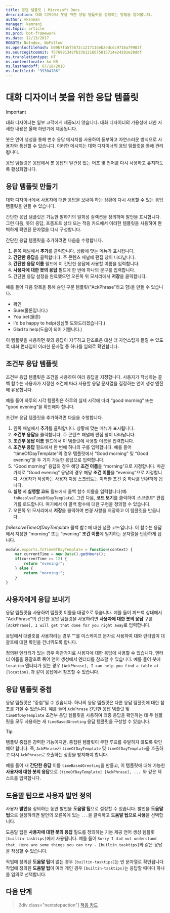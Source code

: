 ```yaml
---
title: 응답 템플릿 | Microsoft Docs
description: 대화 디자이너 봇을 위한 응답 템플릿을 설정하는 방법을 알아봅니다.
author: vkannan
manager: kamrani
ms.topic: article
ms.prod: bot-framework
ms.date: 12/13/2017
ROBOTS: NoIndex, NoFollow
ms.openlocfilehash: b09b7fa5f5672c121711deb2edcdc9718a79983f
ms.sourcegitcommit: f576981342fb3361216675815714e24281e20ddf
ms.translationtype: HT
ms.contentlocale: ko-KR
ms.lasthandoff: 07/18/2018
ms.locfileid: "39304186"
---
```

# <a name="response-template-for-conversation-designer-bots"></a>대화 디자이너 봇을 위한 응답 템플릿
> [!IMPORTANT]
> 대화 디자이너는 일부 고객에게 제공되지 않습니다. 대화 디자이너의 가용성에 대한 자세한 내용은 올해 하반기에 제공됩니다.

봇은 언어 생성을 통해 변수 응답 메시지를 사용하여 풍부하고 자연스러운 방식으로 사용자와 통신할 수 있습니다. 이러한 메시지는 대화 디자이너의 응답 템플릿을 통해 관리됩니다.

응답 템플릿은 응답에서 봇 응답의 일관성 있는 어조 및 언어를 다시 사용하고 유지하도록 활성화합니다. 

## <a name="create-response-templates"></a>응답 템플릿 만들기

대화 디자이너에서 사용자에 대한 응답을 보내야 하는 상황에 다시 사용할 수 있는 응답 템플릿을 만들 수 있습니다. 

간단한 응답 템플릿은 가능한 말하기의 일회성 컬렉션을 정의하며 발언을 표시합니다. 그런 다음, 봇의 응답, 프롬프트 상태 또는 적응 카드에서 이러한 템플릿을 사용하여 완벽하게 확인된 문자열을 다시 구성합니다.

간단한 응답 템플릿을 추가하려면 다음을 수행합니다.
1. 왼쪽 패널에서 **추가**를 클릭합니다. 상황에 맞는 메뉴가 표시됩니다.
2. **간단한 응답**을 클릭합니다. 주 콘텐츠 패널에 편집 창이 나타납니다.
3. **간단한 응답 이름** 필드에 이 간단한 응답에 사용할 이름을 입력합니다.
4. **사용자에 대한 봇의 응답** 필드에 한 번에 하나의 문구를 입력합니다.
5. 간단한 응답 설정을 완료했으면 오른쪽 위 모서리에서 **저장**을 클릭합니다. 

예를 들어 다음 항목을 통해 승인 구문 템플릿(“AckPhrase”라고 함)을 만들 수 있습니다.

- 확인
- Sure(물론입니다.)
- You bet(물론)
- I'd be happy to help(성심껏 도와드리겠습니다.)
- Glad to help(도움이 되어 기쁩니다.)

이 템플릿을 사용하면 봇의 응답이 지루하고 단조로운 대신 더 자연스럽게 들릴 수 있도록 대화 런타임이 이러한 문자열 중 하나를 임의로 확인합니다.

## <a name="conditional-response-templates"></a>조건부 응답 템플릿

조건부 응답 템플릿은 조건을 사용하여 여러 응답을 지정합니다. 사용자가 작성하는 콜백 함수는 사용자가 지정한 조건에 따라 사용할 응답 문자열을 결정하는 언어 생성 엔진에 유용합니다. 

예를 들어 하루의 시각 템플릿은 하루의 실제 시각에 따라 “good morning” 또는 “good evening”을 확인해야 합니다. 

조건부 응답 템플릿을 추가하려면 다음을 수행합니다.
1. 왼쪽 패널에서 **추가**를 클릭합니다. 상황에 맞는 메뉴가 표시됩니다.
2. **조건부 응답**을 클릭합니다. 주 콘텐츠 패널에 편집 창이 나타납니다.
3. **조건부 응답 이름** 필드에서 이 템플릿에 사용할 이름을 입력합니다.
4. **조건부 응답** 필드에서 한 번에 하나의 구를 입력합니다. 예를 들어 “timeOfDayTemplate”의 경우 템플릿에서 “Good morning” 및 “Good evening”을 두 가지 가능한 응답으로 입력합니다.
5. “Good morning” 응답의 경우 해당 **조건 이름**을 “morning”으로 지정합니다. 마찬가지로 “Good evening” 응답의 경우 해당 **조건 이름**을 “evening”으로 지정합니다. 사용자가 작성하는 사용자 지정 스크립트는 이러한 조건 중 하나를 반환하게 됩니다.
6. **실행 시 실행할 코드** 필드에서 콜백 함수 이름을 입력합니다(예: `fnResolveTimeOfDayTemplate`). 그런 다음, **코드 보기**를 클릭하여 *스크립트** 편집기를 로드합니다. 여기에서 이 콜백 함수에 대한 구현을 정의할 수 있습니다.
7. 오른쪽 위 모서리에서 **저장**을 클릭하여 변경 사항을 저장하고 이 템플릿을 만듭니다.

*fnResolveTimeOfDayTemplate* 콜백 함수에 대한 샘플 코드입니다. 이 함수는 응답에서 지정한 “morning” 또는 “evening” **조건 이름**에 일치하는 문자열을 반환하게 됩니다.

```javascript
module.exports.fnTimeOfDayTemplate = function(context) {
    var currentTime = new Date().getHours();
    if(currentTime >= 12) {
        return "evening!";
    } else {
        return "morning!";
    }
}
```

## <a name="send-a-response-to-user"></a>사용자에게 응답 보내기

응답 템플릿을 사용하여 템플릿 이름을 대괄호로 묶습니다. 예를 들어 피드백 상태에서 “AckPhrase”의 간단한 응답 템플릿을 사용하려면 **사용자에 대한 봇의 응답** 구를 `[AckPhrase], I will get that done for you right away`로 입력합니다.

응답에서 대괄호를 사용하려는 경우 “\"를 이스케이프 문자로 사용하여 대화 런타임이 대괄호에 대한 확인을 건너뛰도록 합니다.

정의된 엔터티가 있는 경우 마찬가지로 사용자에 대한 응답에 사용할 수 있습니다. 엔터티 이름을 중괄호로 묶어 언어 생성에서 엔터티를 참조할 수 있습니다. 예를 들어 봇에 `location` 엔터티가 있는 경우 `[AckPhrase], I can help you find a table at {location}.`과 같이 응답에서 참조할 수 있습니다.

## <a name="nesting-response-templates"></a>응답 템플릿 중첩

응답 템플릿은 “중첩”될 수 있습니다. 하나의 응답 템플릿은 다른 응답 템플릿에 대한 참조를 가질 수 있습니다. 예를 들어 `AckPhrase` 간단한 응답 템플릿 및 `timeOfDayTemplate` 조건부 응답 템플릿을 사용하여 최종 응답을 확인하는 데 두 템플릿을 모두 사용하는 새 `timeBasedGreeting` 응답 템플릿을 구성할 수 있습니다. 

> [!TIP]
> 템플릿 중첩은 강력한 기능이지만, 중첩된 템플릿이 무한 루프를 유발하지 않도록 확인해야 합니다. 즉, `AckPhrase`가 `timeOfDayTemplate` 및 `timeOfDayTemplate`을 호출하고 다시 `AckPhrase`로 호출하는 상황을 방지해야 합니다.

예를 들어 새 **간단한 응답** 이름 `timeBasedGreeting`을 만들고, 이 템플릿에 대해 가능한 **사용자에 대한 봇의 응답**으로 `[timeOfDayTemplate] [AckPhrase], ... `와 같은 텍스트를 입력합니다.

## <a name="define-user-utterance-as-help-tips"></a>도움말 팁으로 사용자 발언 정의

사용자 **발언**을 정의하는 동안 발언을 **도움말 팁**으로 설정할 수 있습니다. 발언을 **도움말 팁**으로 설정하려면 발언의 오른쪽에 있는 `...`을 클릭하고 **도움말 팁으로 사용**을 선택합니다. 

도움말 팁은 **사용자에 대한 봇의 응답** 필드를 정의하는 기본 제공 언어 생성 템플릿 `[builtin-tasktips]`에서 사용됩니다. 예를 들어 `Sorry I did not understand that. Here are some things you can try - [builtin.tasktips]`와 같은 응답을 작성할 수 있습니다.

작업에 정의된 **도움말 팁**이 없는 경우 `[builtin-tasktips]`는 빈 문자열로 확인됩니다. 작업에 정의된 **도움말 팁**이 여러 개인 경우 `[builtin-tasktips]`는 응답할 때마다 하나를 임의로 선택합니다.

## <a name="next-step"></a>다음 단계
> [!div class="nextstepaction"]
> [적응 카드](conversation-designer-adaptive-cards.md)
